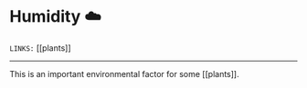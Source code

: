 # Humidity ☁️
`LINKS:` [[plants]]

---
This is an important environmental factor for some [[plants]].

